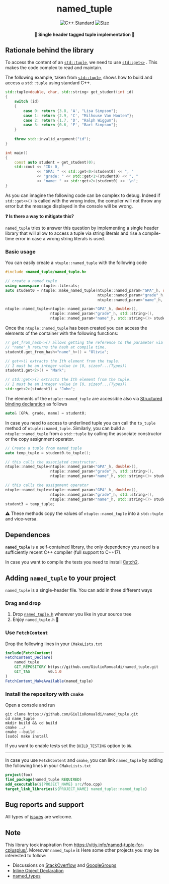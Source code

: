 <p align="center">
<h1 align="center">named_tuple </h1>
</p>
<p align="center">
<a href="https://isocpp.org"><img src="https://img.shields.io/badge/standard-C++17-blue.svg?style=flat&logo=c%2B%2B" alt="C++ Standard"/></a>
<a href="./LICENSE"><img src="https://img.shields.io/badge/license-BSD3-19c2d8.svg" alt="Size" /></a>
</p>

<p align="center">
<h4 align="center">🍦 Single header tagged tuple implementation 🍦</h4>
</p>

## Rationale behind the library

To access the content of an [`std::tuple`](https://en.cppreference.com/w/cpp/utility/tuple), we need to use [`std::get<>`](https://en.cppreference.com/w/cpp/utility/tuple/get) . This makes the code complex to read and maintain. 

The following example, taken from  [`std::tuple`](https://en.cppreference.com/w/cpp/utility/tuple), shows how to build and access a `std::tuple` using standard C++.
```c++
std::tuple<double, char, std::string> get_student(int id)
{
    switch (id)
    {
        case 0: return {3.8, 'A', "Lisa Simpson"};
        case 1: return {2.9, 'C', "Milhouse Van Houten"};
        case 2: return {1.7, 'D', "Ralph Wiggum"};
        case 3: return {0.6, 'F', "Bart Simpson"};
    }
 
    throw std::invalid_argument("id");
}

int main()
{
    const auto student = get_student(0);
    std::cout << "ID: 0, "
              << "GPA: " << std::get<0>(student0) << ", "
              << "grade: " << std::get<1>(student0) << ", "
              << "name: " << std::get<2>(student0) << '\n';
}
```
As you can imagine the following code can be complex to debug. Indeed if `std::get<>()` is called with the wrong index, the compiler will not throw any error but the message displayed in the console will be wrong. 

**:question: Is there a way to mitigate this?**

`named_tuple` tries to answer this question by implementing a single header library that will allow to access a tuple via string literals and rise a compile-time error in case a wrong string literals is used. 

### Basic usage

You can easily create a `ntuple::named_tuple` with the following code

```c++
#include <named_tuple/named_tuple.h>

// create a named tuple
using namespace ntuple::literals;
auto student0 = ntuple::make_named_tuple(ntuple::named_param<"GPA"_h, double>(),
                                         ntuple::named_param<"grade"_h, std::string>(),
                                         ntuple::named_param<"name"_h, std::string>());

ntuple::named_tuple<ntuple::named_param<"GPA"_h, double>(),
                    ntuple::named_param<"grade"_h, std::string>(),
                    ntuple::named_param<"name"_h, std::string>()> student1;
```

Once the `ntuple::named_tuple` has been created you can access the elements of the container with the following functions:

```c++
// get_from_hash<>() allows getting the reference to the parameter via a hash. 
// "name"_h returns the hash at compile time.
student0.get_from_hash<"name"_h>() = "Olivia";

// get<>() extracts the Ith element from the tuple.
// I must be an integer value in [0, sizeof...(Types))
student1.get<2>() = "Mark";

// std::get<>() extracts the Ith element from the tuple.
// I must be an integer value in [0, sizeof...(Types))
std::get<2>(student1) = "John";
```

The elements of the `ntuple::named_tuple` are accessible also via [Structured binding declaration](https://en.cppreference.com/w/cpp/language/structured_binding) as follows

```c++
auto& [GPA, grade, name] = student0;
```

In case you need to access to underlined tuple you can call the `to_tuple` method of `ntuple::named_tuple`. Similarly, you can build a `ntuple::named_tuple` from a `std::tuple` by calling the associate constructor or the copy assignment operator.

```c++
// Create a tuple from named_tuple
auto temp_tuple = student0.to_tuple();

// this calls the associated constructor.
ntuple::named_tuple<ntuple::named_param<"GPA"_h, double>(),
                    ntuple::named_param<"grade"_h, std::string>(),
                    ntuple::named_param<"name"_h, std::string>()> student2(temp_tuple);

// this calls the assignment operator
ntuple::named_tuple<ntuple::named_param<"GPA"_h, double>(),
                    ntuple::named_param<"grade"_h, std::string>(),
                    ntuple::named_param<"name"_h, std::string>()> student3;
student3 = temp_tuple;
```

:warning: These methods copy the values of `ntuple::named_tuple` into a `std::tuple` and vice-versa.

## Dependences

**`named_tuple`** is a self-contained library,  the only dependency you need is a sufficiently recent C++ compiler (full support to C++17).

In case you want to compile the tests you need to install [Catch2](https://github.com/catchorg/Catch2).

## Adding `named_tuple` to your project
`named_tuple` is a single-header file. You can add in three different ways

### Drag and drop
1. Drop [`named_tuple.h`](./include/named_tuple/named_tuple.h) wherever you like in your source tree
2. Enjoy `named_tuple.h` 🎉

### Use `FetchContent`
Drop the following lines in your `CMakeLists.txt`
```cmake
include(FetchContent)
FetchContent_Declare(
    named_tuple
    GIT_REPOSITORY https://github.com/GiulioRomualdi/named_tuple.git
    GIT_TAG        v0.1.0
)
FetchContent_MakeAvailable(named_tuple)
```

### Install the repository with `cmake`
Open a console and run
```console
git clone https://github.com/GiulioRomualdi/named_tuple.git
cd name_tuple
mkdir build && cd build
cmake ../
cmake --build .
[sudo] make install
```
If you want to enable tests set the `BUILD_TESTING` option to `ON`.

---

In case you use `FetchContent` and `cmake`, you can link `named_tuple` by adding the following lines in your `CMakeLists.txt`

```cmake
project(foo)
find_package(named_tuple REQUIRED)
add_executable(${PROJECT_NAME} src/foo.cpp)
target_link_libraries(${PROJECT_NAME} named_tuple::named_tuple)
```

## Bug reports and support

All types of [issues](https://github.com/GiulioRomualdi/named_tuple/issues/new) are welcome.

## Note
This library took inspiration from https://vitiy.info/named-tuple-for-cplusplus/. Moreover `named_tuple` is Here some other projects you may be interested to follow:

- Discussions on [StackOverflow](http://stackoverflow.com/questions/13065166/c11-tagged-tuple) and [GoogleGroups](https://groups.google.com/a/isocpp.org/forum/#!topic/std-proposals/N-kIXNrkTUk)
- [Inline Object Declaration](https://github.com/matt-42/iod)
- [named_types](https://github.com/duckie/named_types)
